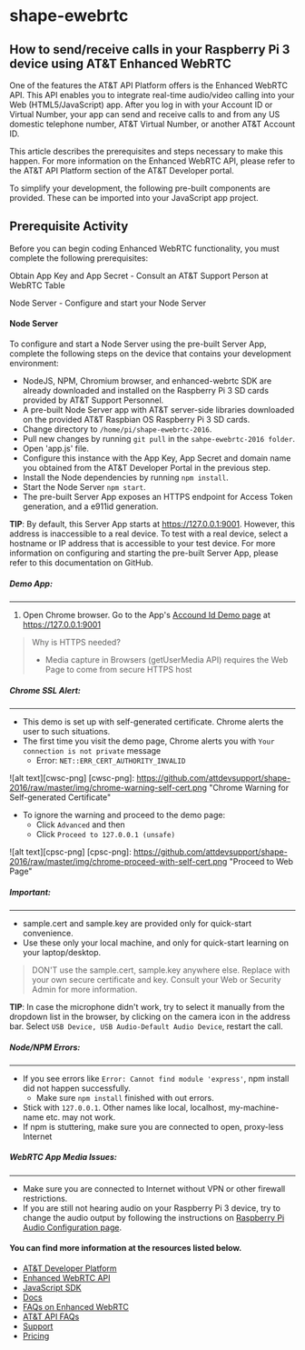 # shape-ewebrtc

## How to send/receive calls in your Raspberry Pi 3 device using AT&T Enhanced WebRTC

One of the features the AT&T API Platform offers is the Enhanced WebRTC API. This API enables you to integrate real-time audio/video calling into your Web (HTML5/JavaScript) app. After you log in with your Account ID or Virtual Number, your app can send and receive calls to and from any US domestic telephone number, AT&T Virtual Number, or another AT&T Account ID.

This article describes the prerequisites and steps necessary to make this happen. For more information on the Enhanced WebRTC API, please refer to the AT&T API Platform section of the AT&T Developer portal.

To simplify your development, the following pre-built components are provided. These can be imported into your JavaScript app project.

## Prerequisite Activity
Before you can begin coding Enhanced WebRTC functionality, you must complete the following prerequisites:

Obtain App Key and App Secret - Consult an AT&T Support Person at WebRTC Table

Node Server - Configure and start your Node Server

#### Node Server
To configure and start a Node Server using the pre-built Server App, complete the following steps on the device that contains your development environment:

* NodeJS, NPM, Chromium browser, and enhanced-webrtc SDK are already downloaded and installed on the Raspberry Pi 3 SD cards provided by AT&T Support Personnel.
* A pre-built Node Server app with AT&T server-side libraries downloaded on the provided AT&T Raspbian OS Raspberry Pi 3 SD cards.
* Change directory to `/home/pi/shape-ewebrtc-2016`.
* Pull new changes by running `git pull` in the `sahpe-ewebrtc-2016 folder`.
* Open 'app.js' file.
* Configure this instance with the App Key, App Secret and domain name you obtained from the AT&T Developer Portal in the previous step.
* Install the Node dependencies by running `npm install`.
* Start the Node Server `npm start`.
* The pre-built Server App exposes an HTTPS endpoint for Access Token generation, and a e911id generation.

__TIP__: By default, this Server App starts at https://127.0.0.1:9001. However, this address is inaccessible to a real device. To test with a real device, select a hostname or IP address that is accessible to your test device. For more information on configuring and starting the pre-built Server App, please refer to this documentation on GitHub.


##### Demo App:
----
1. Open Chrome browser. Go to the App's [Accound Id Demo page](https://127.0.0.1:9001) at https://127.0.0.1:9001

> Why is HTTPS needed?
> * Media capture in Browsers (getUserMedia API) requires the Web Page to come from secure HTTPS host


##### Chrome SSL Alert:
----
* This demo is set up with self-generated certificate. Chrome alerts the user to such situations.
* The first time you visit the demo page, Chrome alerts you with `Your connection is not private` message
  * Error: `NET::ERR_CERT_AUTHORITY_INVALID`

![alt text][cwsc-png]
[cwsc-png]: https://github.com/attdevsupport/shape-2016/raw/master/img/chrome-warning-self-cert.png "Chrome Warning for Self-generated Certificate"

* To ignore the warning and proceed to the demo page:
  * Click `Advanced` and then
  * Click `Proceed to 127.0.0.1 (unsafe)`

![alt text][cpsc-png]
[cpsc-png]: https://github.com/attdevsupport/shape-2016/raw/master/img/chrome-proceed-with-self-cert.png "Proceed to Web Page"

##### Important:
----
* sample.cert and sample.key are provided only for quick-start convenience.
* Use these only your local machine, and only for quick-start learning on your laptop/desktop.

> DON'T use the sample.cert, sample.key anywhere else. Replace with your own secure certificate and key. Consult your Web or Security Admin for more information.

__TIP__: In case the microphone didn't work, try to select it manually from the dropdown list in the browser, by clicking on the camera icon in the address bar. Select `USB Device, USB Audio-Default Audio Device`, restart the call.

##### Node/NPM Errors:
----
* If you see errors like `Error: Cannot find module 'express'`, npm install did not happen successfully.
  * Make sure `npm install` finished with out errors.
* Stick with `127.0.0.1`. Other names like local, localhost, my-machine-name etc. may not work.
* If npm is stuttering, make sure you are connected to open, proxy-less Internet

##### WebRTC App Media Issues:
----
* Make sure you are connected to Internet without VPN or other firewall restrictions.
* If you are still not hearing audio on your Raspberry Pi 3 device, try to change the audio output by following the instructions on [Raspberry Pi Audio Configuration page](https://www.raspberrypi.org/documentation/configuration/audio-config.md).

#### You can find more information at the resources listed below.
* [AT&T Developer Platform](https://developer.att.com/)
* [Enhanced WebRTC API](https://developer.att.com/enhanced-webrtc)
* [JavaScript SDK](https://developer.att.com/enhanced-webrtc/sdk)
* [Docs](http://developer.att.com/enhanced-webrtc/docs)
* [FAQs on Enhanced WebRTC](http://developer.att.com/enhanced-webrtc/support/faqs/enhanced-webrtc-api-faqs)
* [AT&T API FAQs](http://developer.att.com/enhanced-webrtc/support/faqs)
* [Support](http://developer.att.com/support)
* [Pricing](https://developer.att.com/pricing)
